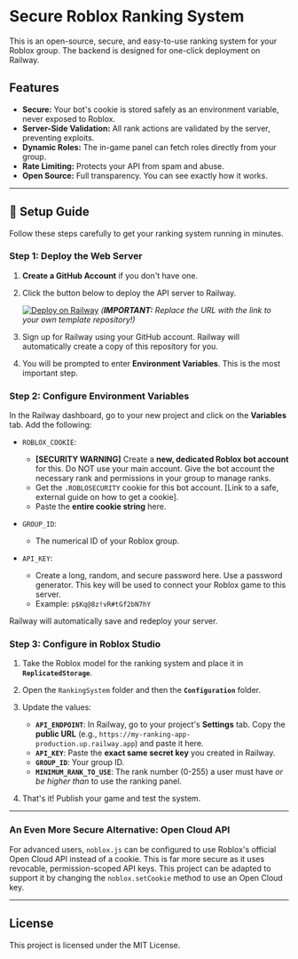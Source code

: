 # Secure Roblox Ranking System

This is an open-source, secure, and easy-to-use ranking system for your Roblox group. The backend is designed for one-click deployment on Railway.

## Features
-   **Secure:** Your bot's cookie is stored safely as an environment variable, never exposed to Roblox.
-   **Server-Side Validation:** All rank actions are validated by the server, preventing exploits.
-   **Dynamic Roles:** The in-game panel can fetch roles directly from your group.
-   **Rate Limiting:** Protects your API from spam and abuse.
-   **Open Source:** Full transparency. You can see exactly how it works.

---

## 🚀 Setup Guide

Follow these steps carefully to get your ranking system running in minutes.

### Step 1: Deploy the Web Server

1.  **Create a GitHub Account** if you don't have one.
2.  Click the button below to deploy the API server to Railway.

    [![Deploy on Railway](https://railway.app/button.svg)](https://railway.app/new/template?template=https://github.com/YOUR_USERNAME/YOUR_REPO_NAME) 
    *(**IMPORTANT:** Replace the URL with the link to your own template repository!)*

3.  Sign up for Railway using your GitHub account. Railway will automatically create a copy of this repository for you.
4.  You will be prompted to enter **Environment Variables**. This is the most important step.

### Step 2: Configure Environment Variables

In the Railway dashboard, go to your new project and click on the **Variables** tab. Add the following:

-   `ROBLOX_COOKIE`:
    -   **[SECURITY WARNING]** Create a **new, dedicated Roblox bot account** for this. Do NOT use your main account. Give the bot account the necessary rank and permissions in your group to manage ranks.
    -   Get the `.ROBLOSECURITY` cookie for this bot account. [Link to a safe, external guide on how to get a cookie].
    -   Paste the **entire cookie string** here.

-   `GROUP_ID`:
    -   The numerical ID of your Roblox group.

-   `API_KEY`:
    -   Create a long, random, and secure password here. Use a password generator. This key will be used to connect your Roblox game to this server.
    -   Example: `p$Kq@8z!vR#tGf2bN7hY`

Railway will automatically save and redeploy your server.

### Step 3: Configure in Roblox Studio

1.  Take the Roblox model for the ranking system and place it in **`ReplicatedStorage`**.
2.  Open the `RankingSystem` folder and then the **`Configuration`** folder.
3.  Update the values:
    -   **`API_ENDPOINT`**: In Railway, go to your project's **Settings** tab. Copy the **public URL** (e.g., `https://my-ranking-app-production.up.railway.app`) and paste it here.
    -   **`API_KEY`**: Paste the **exact same secret key** you created in Railway.
    -   **`GROUP_ID`**: Your group ID.
    -   **`MINIMUM_RANK_TO_USE`**: The rank number (0-255) a user must have *or be higher than* to use the ranking panel.

4.  That's it! Publish your game and test the system.

---

### An Even More Secure Alternative: Open Cloud API

For advanced users, `noblox.js` can be configured to use Roblox's official Open Cloud API instead of a cookie. This is far more secure as it uses revocable, permission-scoped API keys. This project can be adapted to support it by changing the `noblox.setCookie` method to use an Open Cloud key.

---
## License
This project is licensed under the MIT License.